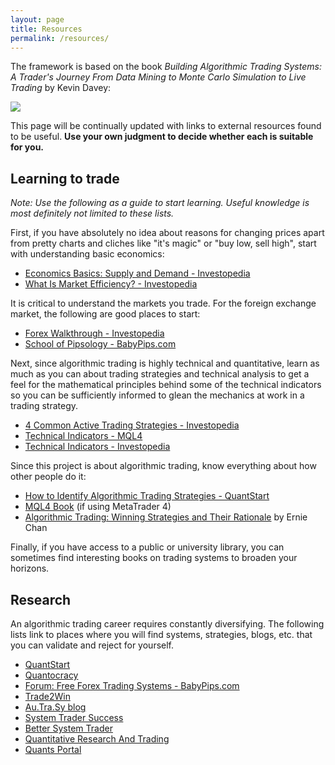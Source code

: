 ```yaml
---
layout: page
title: Resources
permalink: /resources/
---
```


The framework is based on the book <em>Building Algorithmic Trading Systems: A Trader's Journey From Data Mining to Monte Carlo Simulation to Live Trading</em> by Kevin Davey:

<a target="_blank" href="https://www.amazon.com/gp/product/1118778987/ref=as_li_tl?ie=UTF8&camp=1789&creative=9325&creativeASIN=1118778987&linkCode=as2&tag=zhangtaihaome-20&linkId=051c19bc6e88920e64d2867980be36d4"><img border="0" src="//ws-na.amazon-adsystem.com/widgets/q?_encoding=UTF8&MarketPlace=US&ASIN=1118778987&ServiceVersion=20070822&ID=AsinImage&WS=1&Format=_SL250_&tag=zhangtaihaome-20" ></a><img src="//ir-na.amazon-adsystem.com/e/ir?t=zhangtaihaome-20&l=am2&o=1&a=1118778987" width="1" height="1" border="0" alt="" style="border:none !important; margin:0px !important;" />

This page will be continually updated with links to external resources found to be useful. <strong>Use your own judgment to decide whether each is suitable for you.</strong>


Learning to trade
-----------------

<em>Note: Use the following as a guide to start learning. Useful knowledge is most definitely not limited to these lists.</em>

First, if you have absolutely no idea about reasons for changing prices apart from pretty charts and cliches like "it's magic" or "buy low, sell high", start with understanding basic economics:

* <a target="_blank" href="http://www.investopedia.com/university/economics/economics3.asp">Economics Basics: Supply and Demand - Investopedia</a>
* <a target="_blank" href="http://www.investopedia.com/articles/02/101502.asp">What Is Market Efficiency? - Investopedia</a>

It is critical to understand the markets you trade. For the foreign exchange market, the following are good places to start:

* <a target="_blank" href="http://www.investopedia.com/walkthrough/forex/">Forex Walkthrough - Investopedia</a>
* <a target="_blank" href="http://www.babypips.com/school">School of Pipsology - BabyPips.com</a>

Next, since algorithmic trading is highly technical and quantitative, learn as much as you can about trading strategies and technical analysis to get a feel for the mathematical principles behind some of the technical indicators so you can be sufficiently informed to glean the mechanics at work in a trading strategy.

* <a target="_blank" href="http://www.investopedia.com/articles/active-trading/11/four-types-of-active-traders.asp">4 Common Active Trading Strategies - Investopedia</a>
* <a target="_blank" href="https://ta.mql4.com/indicators">Technical Indicators - MQL4</a>
* <a target="_blank" href="http://www.investopedia.com/active-trading/technical-indicators/">Technical Indicators - Investopedia</a>

Since this project is about algorithmic trading, know everything about how other people do it:

* <a target="_blank" href="https://www.quantstart.com/articles/How-to-Identify-Algorithmic-Trading-Strategies">How to Identify Algorithmic Trading Strategies - QuantStart</a>
* <a target="_blank" href="https://book.mql4.com/">MQL4 Book</a> (if using MetaTrader 4)
* <a target="_blank" href="https://www.amazon.com/gp/product/1118460146/ref=as_li_tl?ie=UTF8&camp=1789&creative=9325&creativeASIN=1118460146&linkCode=as2&tag=zhangtaihaome-20&linkId=48af9126dca778cc0c12007e70e4507d">Algorithmic Trading: Winning Strategies and Their Rationale</a> by Ernie Chan

Finally, if you have access to a public or university library, you can sometimes find interesting books on trading systems to broaden your horizons.


Research
--------

An algorithmic trading career requires constantly diversifying. The following lists link to places where you will find systems, strategies, blogs, etc. that you can validate and reject for yourself.

* <a target="_blank" href="hhttps://www.quantstart.com/">QuantStart</a>
* <a target="_blank" href="hhttps://www.quantstart.com/">Quantocracy</a>
* <a target="_blank" href="http://forums.babypips.com/free-forex-trading-systems/">Forum: Free Forex Trading Systems - BabyPips.com</a>
* <a target="_blank" href="http://www.trade2win.com/">Trade2Win</a>
* <a target="_blank" href="http://www.automated-trading-system.com/">Au.Tra.Sy blog</a>
* <a target="_blank" href="http://systemtradersuccess.com/">System Trader Success</a>
* <a target="_blank" href="http://bettersystemtrader.com/">Better System Trader</a>
* <a target="_blank" href="http://jonathankinlay.com/">Quantitative Research And Trading</a>
* <a target="_blank" href="http://www.quantsportal.com/">Quants Portal</a>

